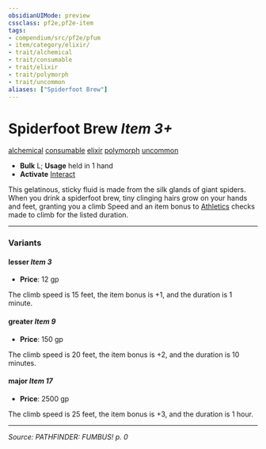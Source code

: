 ```yaml
---
obsidianUIMode: preview
cssclass: pf2e,pf2e-item
tags:
- compendium/src/pf2e/pfum
- item/category/elixir/
- trait/alchemical
- trait/consumable
- trait/elixir
- trait/polymorph
- trait/uncommon
aliases: ["Spiderfoot Brew"]
---
```

# Spiderfoot Brew *Item 3+*  
[alchemical](rules/traits/alchemical.md "Alchemical Item Trait")  [consumable](rules/traits/consumable.md "Consumable Item Trait")  [elixir](rules/traits/elixir.md "Elixir Item Trait")  [polymorph](rules/traits/polymorph.md "Polymorph Effect Trait")  [uncommon](rules/traits/uncommon.md "Uncommon Rarity Trait")  

- **Bulk** L; **Usage** held in 1 hand
- **Activate** [Interact](rules/actions/interact.md)

This gelatinous, sticky fluid is made from the silk glands of giant spiders. When you drink a spiderfoot brew, tiny clinging hairs grow on your hands and feet, granting you a climb Speed and an item bonus to [Athletics](compendium/skills.md#Athletics) checks made to climb for the listed duration.

---
### Variants

#### lesser *Item 3*

- **Price**: 12 gp

The climb speed is 15 feet, the item bonus is +1, and the duration is 1 minute.

#### greater *Item 9*

- **Price**: 150 gp

The climb speed is 20 feet, the item bonus is +2, and the duration is 10 minutes.

#### major *Item 17*

- **Price**: 2500 gp

The climb speed is 25 feet, the item bonus is +3, and the duration is 1 hour.

---
*Source: PATHFINDER: FUMBUS! p. 0*